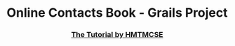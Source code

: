 <h1 align="Center"> Online Contacts Book - Grails Project </h1>

<h3 align="center"><a href="https://www.youtube.com/watch?v=yuFq4W6MrOU&list=PLbAONRKpLEER4jW_ofe2jYlCv311bXBzB"> The Tutorial by HMTMCSE</a> </h3>
